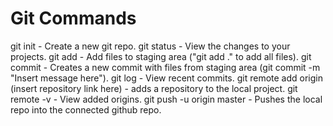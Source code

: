 # Git Commands

git init - Create a new git repo.
git status - View the changes to your projects.
git add - Add files to staging area ("git add ." to add all files).
git commit - Creates a new commit with files from staging area (git commit -m "Insert message here").
git log - View recent commits.
git remote add origin (insert repository link here) - adds a repository to the local project.
git remote -v - View added origins.
git push -u origin master - Pushes the local repo into the connected github repo.